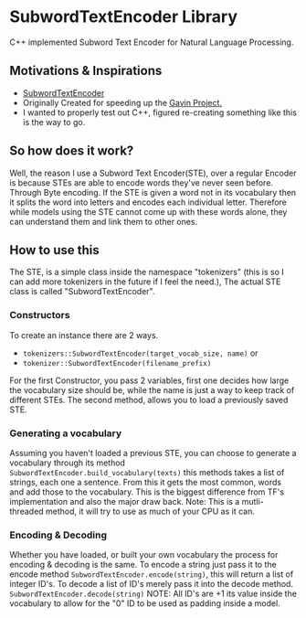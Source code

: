 # SubwordTextEncoder Library
C++ implemented Subword Text Encoder for Natural Language Processing.

## Motivations & Inspirations
- [SubwordTextEncoder](https://www.tensorflow.org/datasets/api_docs/python/tfds/deprecated/text/SubwordTextEncoder)
- Originally Created for speeding up the [Gavin Project.](https://github.com/Scot-Survivor/GavinTraining)
- I wanted to properly test out C++, figured re-creating something like this is the way to go.

## So how does it work?
Well, the reason I use a Subword Text Encoder(STE), over a regular Encoder is because 
STEs are able to encode words they've never seen before. Through Byte encoding. 
If the STE is given a word not in its vocabulary then it splits the word into letters 
and encodes each individual letter. Therefore while models using the STE cannot come up with
these words alone, they can understand them and link them to other ones.

## How to use this
The STE, is a simple class inside the namespace "tokenizers" (this is so I can add more
tokenizers in the future if I feel the need.), The actual STE class is called 
"SubwordTextEncoder". 
### Constructors
To create an instance there are 2 ways. 
- `tokenizers::SubwordTextEncoder(target_vocab_size, name)`
or
- `tokenizer::SubwordTextEncoder(filename_prefix)`

For the first Constructor, you pass 2 variables, first one decides how large the vocabulary
size should be, while the name is just a way to keep track of different STEs. 
The second method, allows you to load a previously saved STE. 
### Generating a vocabulary
Assuming you haven't loaded a previous STE, you can choose to generate a vocabulary
through its method `SubwordTextEncoder.build_vocabulary(texts)` this methods
takes a list of strings, each one a sentence. From this it gets the most common, 
words and add those to the vocabulary. This is the biggest difference from TF's 
implementation and also the major draw back. Note: This is a mutli-threaded method,
it will try to use as much of your CPU as it can. 
### Encoding & Decoding
Whether you have loaded, or built your own vocabulary the process for encoding & decoding
is the same. To encode a string just pass it to the encode method
`SubwordTextEncoder.encode(string)`, this will return a list of integer ID's. 
To decode a list of ID's merely pass it into the decode method. 
`SubwordTextEncoder.decode(string)` NOTE: All ID's are +1 its value inside the vocabulary 
to allow for the "0" ID to be used as padding inside a model. 